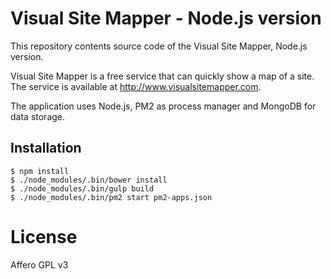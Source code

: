 # Visual Site Mapper - Node.js version
This repository contents source code of the Visual Site Mapper, Node.js version. 

Visual Site Mapper is a free service that can quickly show a map of a site. The service is available at http://www.visualsitemapper.com.

The application uses Node.js, PM2 as process manager and MongoDB for data storage.

## Installation

```
$ npm install
$ ./node_modules/.bin/bower install
$ ./node_modules/.bin/gulp build
$ ./node_modules/.bin/pm2 start pm2-apps.json
```

# License
Affero GPL v3
